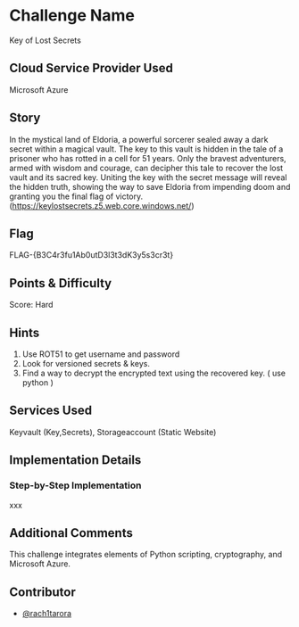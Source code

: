 # Challenge Name
Key of Lost Secrets

## Cloud Service Provider Used
Microsoft Azure

## Story
In the mystical land of Eldoria, a powerful sorcerer sealed away a dark secret within a magical vault. The key to this vault is hidden in the tale of a prisoner who has rotted in a cell for 51 years. Only the bravest adventurers, armed with wisdom and courage, can decipher this tale to recover the lost vault and its sacred key. Uniting the key with the secret message will reveal the hidden truth, showing the way to save Eldoria from impending doom and granting you the final flag of victory.
(https://keylostsecrets.z5.web.core.windows.net/)

## Flag
FLAG-{B3C4r3fu1Ab0utD3l3t3dK3y5s3cr3t}

## Points & Difficulty
Score: Hard

## Hints
1. Use ROT51 to get username and password
2. Look for versioned secrets & keys.
3. Find a way to decrypt the encrypted text using the recovered key. ( use python )

## Services Used
Keyvault (Key,Secrets), Storageaccount (Static Website)


## Implementation Details
### Step-by-Step Implementation
xxx


## Additional Comments
This challenge integrates elements of Python scripting, cryptography, and Microsoft Azure.

## Contributor
- [@rach1tarora](https://twitter.com/rach1tarora)

